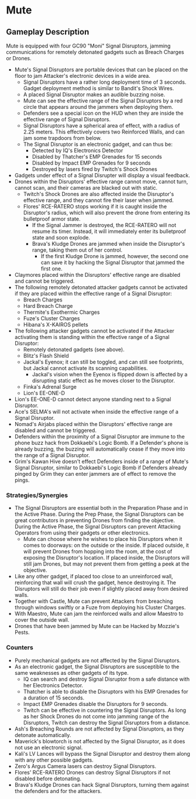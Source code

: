 # Mute

## Gameplay Description

Mute is equipped with four GC90 "Moni" Signal Disruptors, jamming communications for remotely detonated gadgets such as Breach Charges or Drones.

- Mute's Signal Disruptors are portable devices that can be placed on the floor to jam Attacker's electronic devices in a wide area.
  - Signal Disruptors have a rather long deployment time of 3 seconds. Gadget deployment method is similar to Bandit's Shock Wires.
  - A placed Signal Disruptor makes an audible buzzing noise.
  - Mute can see the effective range of the Signal Disruptors by a red circle that appears around the jammers when deploying them.
  - Defenders see a special icon on the HUD when they are inside the effective range of Signal Disruptors.
  - Signal Disruptors have a spherical area of effect, with a radius of 2.25 meters. This effectively covers two Reinforced Walls, and can jam some trapdoors from below.
  - The Signal Disruptor is an electronic gadget, and can thus be:
    - Detected by IQ's Electronics Detector
    - Disabled by Thatcher's EMP Grenades for 15 seconds
    - Disabled by Impact EMP Grenades for 9 seconds
    - Destroyed by lasers fired by Twitch's Shock Drones
- Gadgets under effect of a Signal Disrupter will display a visual feedback.
- Drones within the Disruptors' effective range cannot move, cannot turn, cannot scan, and their cameras are blacked out with static.
  - Twitch's Shock Drones are also affected inside the Disruptor's effective range, and they cannot fire their laser when jammed.
  - Flores' RCE-RATERO stops working if it is caught inside the Disruptor's radius, which will also prevent the drone from entering its bulletproof armor state.
    - If the Signal Jammer is destroyed, the RCE-RATERO will not resume its timer. Instead, it will immediately enter its bulletproof state and soon explode.
    - Brava's Kludge Drones are jammed when inside the Disruptor's range, taking them out of her control.
      - If the first Kludge Drone is jammed, however, the second one can save it by hacking the Signal Disruptor that jammed the first one.
- Claymores placed within the Disruptors' effective range are disabled and cannot be triggered.
- The following remotely detonated attacker gadgets cannot be activated if they are placed within the effective range of a Signal Disruptor:
  - Breach Charges
  - Hard Breach Charge
  - Thermite's Exothermic Charges
  - Fuze's Cluster Charges
  - Hibana's X-KAIROS pellets
- The following attacker gadgets cannot be activated if the Attacker activating them is standing within the effective range of a Signal Disruptor:
  - Remotely detonated gadgets (see above).
  - Blitz's Flash Shield
  - Jackal's Eyenox; it can still be toggled, and can still see footprints, but Jackal cannot activate its scanning capabilities.
    - Jackal's vision when the Eyenox is flipped down is affected by a disrupting static effect as he moves closer to the Disruptor.
  - Finka's Adrenal Surge
  - Lion's EE-ONE-D
- Lion's EE-ONE-D cannot detect anyone standing next to a Signal Disruptor.
- Ace's SELMA's will not activate when inside the effective range of a Signal Disruptor.
- Nomad's Airjabs placed within the Disruptors' effective range are disabled and cannot be triggered.
- Defenders within the proximity of a Signal Disruptor are immune to the phone buzz hack from Dokkaebi's Logic Bomb. If a Defender's phone is already buzzing, the buzzing will automatically cease if they move into the range of a Signal Disruptor.
- Grim's Kawan Hive doesn't effect Defenders inside of a range of Mute's Signal Disruptor, similar to Dokkaebi's Logic Bomb if Defenders already pinged by Grim they can enter jammers are of effect to remove the pings.

### Strategies/Synergies

- The Signal Disruptors are essential both in the Preparation Phase and in the Active Phase. During the Prep Phase, the Signal Disruptors can be great contributors in preventing Drones from finding the objective. During the Active Phase, the Signal Disruptors can prevent Attacking Operators from using their gadgets or other electronics.
  - Mute can choose where he wishes to place his Disruptors when it comes to doorways: on the outside or the inside. If placed outside, it will prevent Drones from hopping into the room, at the cost of exposing the Disruptor's location. If placed inside, the Disruptors will still jam Drones, but may not prevent them from getting a peek at the objective.
- Like any other gadget, if placed too close to an unreinforced wall, reinforcing that wall will crush the gadget, hence destroying it. The Disruptors will still do their job even if slightly placed away from desired walls.
- Together with Castle, Mute can prevent Attackers from breaching through windows swiftly or a Fuze from deploying his Cluster Charges.
- With Maestro, Mute can jam the reinforced walls and allow Maestro to cover the outside wall.
- Drones that have been jammed by Mute can be Hacked by Mozzie's Pests.

### Counters

- Purely mechanical gadgets are not affected by the Signal Disruptors.
- As an electronic gadget, the Signal Disruptors are susceptible to the same weaknesses as other gadgets of its type.
  - IQ can search and destroy Signal Disruptor from a safe distance with her Electronics Detector.
  - Thatcher is able to disable the Disruptors with his EMP Grenades for a duration of 15 seconds.
  - Impact EMP Grenades disable the Disruptors for 9 seconds.
  - Twitch can be effective in countering the Signal Disruptors. As long as her Shock Drones do not come into jamming range of the Disruptors, Twitch can destroy the Signal Disruptors from a distance.
- Ash's Breaching Rounds are not affected by Signal Disruptors, as they detonate automatically.
- Maverick's blowtorch is not affected by the Signal Disruptor, as it does not use an electronic signal.
- Kali's LV Lances will bypass the Signal Disruptor and destroy them along with any other possible gadgets.
- Zero's Argus Camera lasers can destroy Signal Disruptors.
- Flores' RCE-RATERO Drones can destroy Signal Disruptors if not disabled before detonating.
- Brava's Kludge Drones can hack Signal Disruptors, turning them against the defenders and for the attackers.
